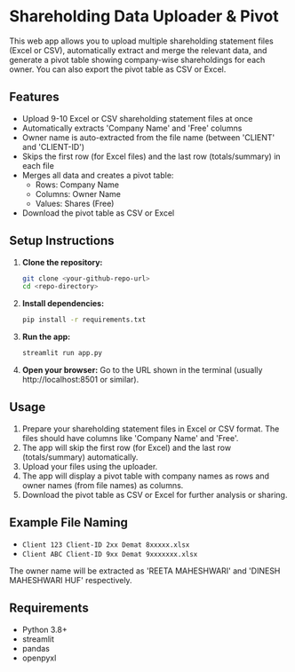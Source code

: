 # Shareholding Data Uploader & Pivot

This web app allows you to upload multiple shareholding statement files (Excel or CSV), automatically extract and merge the relevant data, and generate a pivot table showing company-wise shareholdings for each owner. You can also export the pivot table as CSV or Excel.

## Features
- Upload 9-10 Excel or CSV shareholding statement files at once
- Automatically extracts 'Company Name' and 'Free' columns
- Owner name is auto-extracted from the file name (between 'CLIENT' and 'CLIENT-ID')
- Skips the first row (for Excel files) and the last row (totals/summary) in each file
- Merges all data and creates a pivot table:
  - Rows: Company Name
  - Columns: Owner Name
  - Values: Shares (Free)
- Download the pivot table as CSV or Excel

## Setup Instructions
1. **Clone the repository:**
   ```bash
   git clone <your-github-repo-url>
   cd <repo-directory>
   ```
2. **Install dependencies:**
   ```bash
   pip install -r requirements.txt
   ```
3. **Run the app:**
   ```bash
   streamlit run app.py
   ```
4. **Open your browser:**
   Go to the URL shown in the terminal (usually http://localhost:8501 or similar).

## Usage
1. Prepare your shareholding statement files in Excel or CSV format. The files should have columns like 'Company Name' and 'Free'.
2. The app will skip the first row (for Excel) and the last row (totals/summary) automatically.
3. Upload your files using the uploader.
4. The app will display a pivot table with company names as rows and owner names (from file names) as columns.
5. Download the pivot table as CSV or Excel for further analysis or sharing.

## Example File Naming
- `Client 123 Client-ID 2xx Demat 8xxxxx.xlsx`
- `Client ABC Client-ID 9xx Demat 9xxxxxxx.xlsx`

The owner name will be extracted as 'REETA MAHESHWARI' and 'DINESH MAHESHWARI HUF' respectively.

## Requirements
- Python 3.8+
- streamlit
- pandas
- openpyxl
